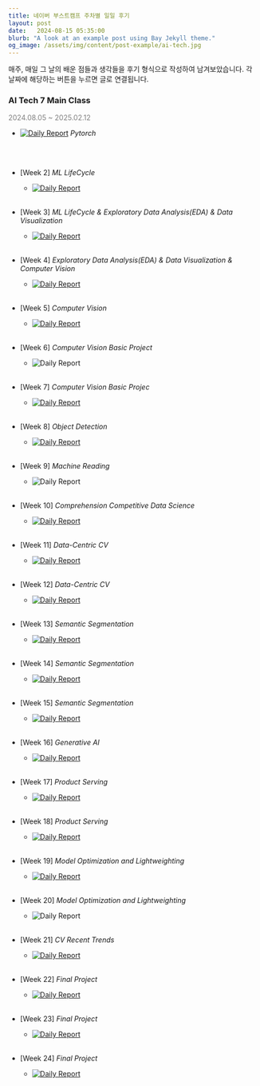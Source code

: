 ```yaml
---
title: 네이버 부스트캠프 주차별 일일 후기
layout: post
date:   2024-08-15 05:35:00
blurb: "A look at an example post using Bay Jekyll theme."
og_image: /assets/img/content/post-example/ai-tech.jpg
---
```

  
매주, 매일 그 날의 배운 점들과 생각들을 후기 형식으로 작성하여 남겨보았습니다. 각 날짜에 해당하는 버튼을 누르면 글로 연결됩니다.  
  
### **AI Tech 7 Main Class**
<span style="color:grey">2024.08.05 ~ 2025.02.12</span>

* [![Daily Report](https://img.shields.io/badge/Week01-green?style=plastic)](https://Haneol-Kijm.github.io/blog/boostcamp-001) *Pytorch*
  
<br><br>

* [Week 2] *ML LifeCycle*
    * [![Daily Report](https://img.shields.io/badge/Day06-red?style=flat)](https://Haneol-Kijm.github.io/blog/boostcamp-006)
<br><br>

* [Week 3] *ML LifeCycle & Exploratory Data Analysis(EDA) & Data Visualization*
    * [![Daily Report](https://img.shields.io/badge/Day11-red?style=flat)](https://Haneol-Kijm.github.io/blog/boostcamp-011)
<br><br>

* [Week 4] *Exploratory Data Analysis(EDA) & Data Visualization & Computer Vision*
    * [![Daily Report](https://img.shields.io/badge/Day16-red?style=flat)](https://Haneol-Kijm.github.io/blog/boostcamp-016)
<br><br>

* [Week 5] *Computer Vision*
    * [![Daily Report](https://img.shields.io/badge/Day21-red?style=flat)](https://Haneol-Kijm.github.io/blog/boostcamp-021)
<br><br>

* [Week 6] *Computer Vision Basic Project*
    * ![Daily Report](https://img.shields.io/badge/공휴일-grey?style=flat)
<br><br>

* [Week 7] *Computer Vision Basic Projec*
    * [![Daily Report](https://img.shields.io/badge/Day31-red?style=flat)](https://Haneol-Kijm.github.io/blog/boostcamp-031)
<br><br>

* [Week 8] *Object Detection*
    * [![Daily Report](https://img.shields.io/badge/Day36-red?style=flat)](https://Haneol-Kijm.github.io/blog/boostcamp-036)
<br><br>

* [Week 9] *Machine Reading*
    * ![Daily Report](https://img.shields.io/badge/공휴일-grey?style=flat)
<br><br>

* [Week 10] *Comprehension Competitive Data Science*
    * [![Daily Report](https://img.shields.io/badge/Day41-red?style=flat)](https://Haneol-Kijm.github.io/blog/boostcamp-036)
<br><br>

* [Week 11] *Data-Centric CV*
    * [![Daily Report](https://img.shields.io/badge/Day46-red?style=flat)](https://Haneol-Kijm.github.io/blog/boostcamp-036)
<br><br>

* [Week 12] *Data-Centric CV*
    * [![Daily Report](https://img.shields.io/badge/Day51-red?style=flat)](https://Haneol-Kijm.github.io/blog/boostcamp-051)
<br><br>

* [Week 13] *Semantic Segmentation*
    * [![Daily Report](https://img.shields.io/badge/Day56-red?style=flat)](https://Haneol-Kijm.github.io/blog/boostcamp-056)
<br><br>

* [Week 14] *Semantic Segmentation*
    * [![Daily Report](https://img.shields.io/badge/Day61-red?style=flat)](https://Haneol-Kijm.github.io/blog/boostcamp-061)
<br><br>

* [Week 15] *Semantic Segmentation*
    * [![Daily Report](https://img.shields.io/badge/Day66-red?style=flat)](https://Haneol-Kijm.github.io/blog/boostcamp-066)
<br><br>

* [Week 16] *Generative AI*
    * [![Daily Report](https://img.shields.io/badge/Day71-red?style=flat)](https://Haneol-Kijm.github.io/blog/boostcamp-071)
<br><br>

* [Week 17] *Product Serving*
    * [![Daily Report](https://img.shields.io/badge/Day76-red?style=flat)](https://Haneol-Kijm.github.io/blog/boostcamp-076)
<br><br>

* [Week 18] *Product Serving*
    * [![Daily Report](https://img.shields.io/badge/Day81-red?style=flat)](https://Haneol-Kijm.github.io/blog/boostcamp-081)
<br><br>

* [Week 19] *Model Optimization and Lightweighting*
    * [![Daily Report](https://img.shields.io/badge/Day86-red?style=flat)](https://Haneol-Kijm.github.io/blog/boostcamp-086)
<br><br>

* [Week 20] *Model Optimization and Lightweighting*
    * ![Daily Report](https://img.shields.io/badge/공휴일-grey?style=flat)
<br><br>

* [Week 21] *CV Recent Trends*
    * [![Daily Report](https://img.shields.io/badge/Day96-red?style=flat)](https://Haneol-Kijm.github.io/blog/boostcamp-096)
<br><br>

* [Week 22] *Final Project*
    * [![Daily Report](https://img.shields.io/badge/Day101-red?style=flat)](https://Haneol-Kijm.github.io/blog/boostcamp-101)
<br><br>

* [Week 23] *Final Project*
    * [![Daily Report](https://img.shields.io/badge/Day106-red?style=flat)](https://Haneol-Kijm.github.io/blog/boostcamp-106)
<br><br>

* [Week 24] *Final Project*
    * [![Daily Report](https://img.shields.io/badge/Day111-red?style=flat)](https://Haneol-Kijm.github.io/blog/boostcamp-111)
<br><br>
